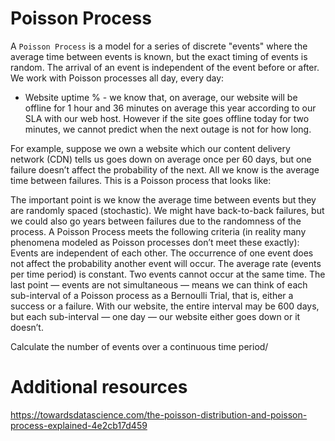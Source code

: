 # Poisson Process
A `Poisson Process` is a model for a series of discrete "events" where the 
average time between events is known, but the exact timing of events 
is random. The arrival of an event is independent of the event before 
or after. We work with Poisson processes all day, every day:
* Website uptime % - we know that, on average, our website will be
offline for 1 hour and 36 minutes on average this year
according to our SLA with our web host. However if the site
goes offline today for two minutes, we cannot predict when the
next outage is not for how long. 

For example, suppose we own a website which our content delivery network 
(CDN) tells us goes down on average once per 60 days, but one failure 
doesn’t affect the probability of the next. All we know is the average 
time between failures. This is a Poisson process that looks like:

The important point is we know the average time between events but they are randomly spaced (stochastic). We might have back-to-back failures, but we could also go years between failures due to the randomness of the process.
A Poisson Process meets the following criteria (in reality many phenomena modeled as Poisson processes don’t meet these exactly):
Events are independent of each other. The occurrence of one event does not affect the probability another event will occur.
The average rate (events per time period) is constant.
Two events cannot occur at the same time.
The last point — events are not simultaneous — means we can think of each sub-interval of a Poisson process as a Bernoulli Trial, that is, either a success or a failure. With our website, the entire interval may be 600 days, but each sub-interval — one day — our website either goes down or it doesn’t.

Calculate the number of events over a continuous time period/ 

# Additional resources
https://towardsdatascience.com/the-poisson-distribution-and-poisson-process-explained-4e2cb17d459
